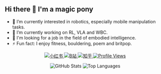 ## Hi there 👋 I'm a magic pony

- 🔭 I’m currently interested in robotics, especially mobile manipulation tasks.
- 🌱 I’m currently working on RL, VLA and WBC.
- 👯 I'm looking for a job in the field of embodied intelligence.
- ⚡ Fun fact: I enjoy fitness, bouldering, poem and britpop.

<p align="center">
  <!-- Social Media Links -->
  <a href="https://www.xiaohongshu.com/user/profile/637502c10000000023028519?m_source=pwa" target="_blank">
    <img src="https://img.shields.io/badge/rednote-小红书-%231677ff?style=flat" alt="小红书"/>
  </a>
  
  <a href="https://space.bilibili.com/85748556?spm_id_from=333.1007.0.0" target="_blank">
    <img src="https://img.shields.io/badge/bilibili-B站-%231677ff?style=flat" alt="B站"/>
  </a>
  
  <a href="https://www.zhihu.com/people/liu-chen-yang-48-73" target="_blank">
    <img src="https://img.shields.io/badge/zhihu-知乎-%231677ff?style=flat" alt="知乎"/>
  </a>
  
  <a href="https://komarev.com/ghpvc/?username=Magic-Pony&abbreviated=true" target="_blank">
    <img src="https://komarev.com/ghpvc/?username=Magic-Pony&abbreviated=true" alt="Profile Views"/>
  </a>
</p>

<p align="center">
  <!-- GitHub Stats Cards -->
  <img src="https://github-readme-stats.vercel.app/api?username=Magic-Pony&locale=cn&line_height=33&show_icons=true&hide=&theme=&rank_icon=percentile" alt="GitHub Stats"/>
  <img src="https://github-readme-stats.vercel.app/api/top-langs/?username=Magic-Pony&locale=cn&line_height=33&theme=&langs_count=5&layout=donut" alt="Top Languages"/>
</p>
